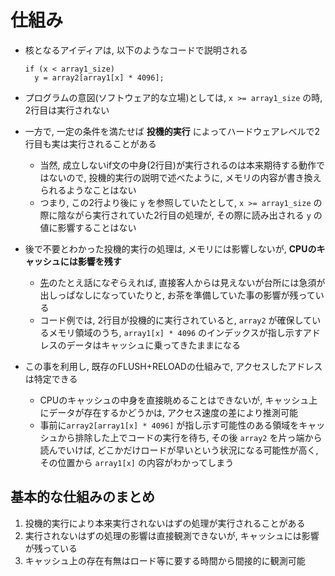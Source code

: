 # 仕組み

* 核となるアイディアは, 以下のようなコードで説明される

    ```
    if (x < array1_size)
      y = array2[array1[x] * 4096];
    ```
* プログラムの意図(ソフトウェア的な立場)としては, `x >= array1_size` の時, 2行目は実行されない
* 一方で, 一定の条件を満たせば **投機的実行** によってハードウェアレベルで2行目も実は実行されることがある
  * 当然, 成立しないif文の中身(2行目)が実行されるのは本来期待する動作ではないので, 投機的実行の説明で述べたように, メモリの内容が書き換えられるようなことはない
  * つまり, この2行より後に `y` を参照していたとして, `x >= array1_size` の際に陰ながら実行されていた2行目の処理が, その際に読み出される `y` の値に影響することはない
* 後で不要とわかった投機的実行の処理は, メモリには影響しないが, **CPUのキャッシュには影響を残す**
  * [先](background/speculative-execution.md)のたとえ話になぞらえれば, 直接客人からは見えないが台所には急須が出しっぱなしになっていたりと, お茶を準備していた事の影響が残っている
  * コード例では, 2行目が投機的に実行されていると, `array2` が確保しているメモリ領域のうち, `array1[x] * 4096` のインデックスが指し示すアドレスのデータはキャッシュに乗ってきたままになる
* この事を利用し, 既存のFLUSH+RELOADの仕組みで, アクセスしたアドレスは特定できる
  * CPUのキャッシュの中身を直接眺めることはできないが, キャッシュ上にデータが存在するかどうかは, アクセス速度の差により推測可能
  * 事前に`array2[array1[x] * 4096]` が指し示す可能性のある領域をキャッシュから排除した上でコードの実行を待ち, その後 `array2` を片っ端から読んでいけば, どこかだけロードが早いという状況になる可能性が高く, その位置から `array1[x]` の内容がわかってしまう

## 基本的な仕組みのまとめ
1. 投機的実行により本来実行されないはずの処理が実行されることがある
1. 実行されないはずの処理の影響は直接観測できないが, キャッシュには影響が残っている
1. キャッシュ上の存在有無はロード等に要する時間から間接的に観測可能
